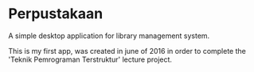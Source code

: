# Perpustakaan
A simple desktop application for library management system.

This is my first app, was created in june of 2016 in order to complete the 'Teknik Pemrograman Terstruktur' lecture project.
